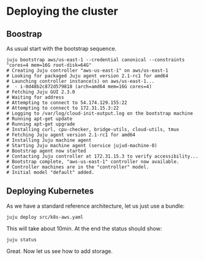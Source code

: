 # Deploying the cluster
## Boostrap

As usual start with the bootstrap sequence. 

```
juju bootstrap aws/us-east-1 --credential canonical --constraints "cores=4 mem=16G root-disk=64G" 
# Creating Juju controller "aws-us-east-1" on aws/us-east-1
# Looking for packaged Juju agent version 2.1-rc1 for amd64
# Launching controller instance(s) on aws/us-east-1...
#  - i-0d48b2c872d579818 (arch=amd64 mem=16G cores=4)
# Fetching Juju GUI 2.3.0
# Waiting for address
# Attempting to connect to 54.174.129.155:22
# Attempting to connect to 172.31.15.3:22
# Logging to /var/log/cloud-init-output.log on the bootstrap machine
# Running apt-get update
# Running apt-get upgrade
# Installing curl, cpu-checker, bridge-utils, cloud-utils, tmux
# Fetching Juju agent version 2.1-rc1 for amd64
# Installing Juju machine agent
# Starting Juju machine agent (service jujud-machine-0)
# Bootstrap agent now started
# Contacting Juju controller at 172.31.15.3 to verify accessibility...
# Bootstrap complete, "aws-us-east-1" controller now available.
# Controller machines are in the "controller" model.
# Initial model "default" added.

```

## Deploying Kubernetes

As we have a standard reference architecture, let us just use a bundle: 

```
juju deploy src/k8s-aws.yaml
```

This will take about 10min. At the end the status should show: 

```
juju status
```

Great. Now let us see how to add storage. 

